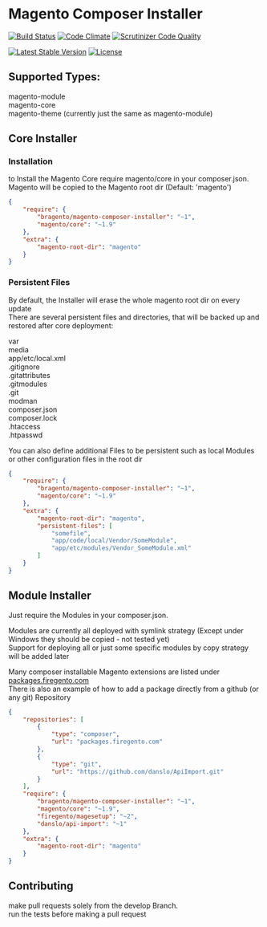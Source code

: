 # Magento Composer Installer

[![Build Status](https://travis-ci.org/bragento/bragento-composer-installer.svg?branch=develop)](https://travis-ci.org/bragento/bragento-composer-installer)
[![Code Climate](https://codeclimate.com/github/bragento/bragento-composer-installer.png)](https://codeclimate.com/github/bragento/bragento-composer-installer)
[![Scrutinizer Code Quality](https://scrutinizer-ci.com/g/bragento/bragento-composer-installer/badges/quality-score.png?b=develop)](https://scrutinizer-ci.com/g/bragento/bragento-composer-installer/?branch=develop)

[![Latest Stable Version](https://poser.pugx.org/bragento/magento-composer-installer/v/stable.svg)](https://packagist.org/packages/bragento/magento-composer-installer) [![License](https://poser.pugx.org/bragento/magento-composer-installer/license.svg)](https://packagist.org/packages/bragento/magento-composer-installer)



## Supported Types:

magento-module  
magento-core  
magento-theme (currently just the same as magento-module)  



## Core Installer

### Installation

to Install the Magento Core require magento/core in your composer.json.  
Magento will be copied to the Magento root dir (Default: 'magento')  

```json
{
    "require": {  
        "bragento/magento-composer-installer": "~1",  
        "magento/core": "~1.9"  
    },  
    "extra": {  
        "magento-root-dir": "magento"  
    }  
}
```

### Persistent Files

By default, the Installer will erase the whole magento root dir on every update  
There are several persistent files and directories, that will be backed up and restored after core deployment:  

var  
media  
app/etc/local.xml  
.gitignore  
.gitattributes  
.gitmodules  
.git  
modman  
composer.json  
composer.lock  
.htaccess  
.htpasswd  

You can also define additional Files to be persistent such as local Modules or other configuration files in the root dir

```json
{
    "require": {  
        "bragento/magento-composer-installer": "~1",  
        "magento/core": "~1.9"  
    },  
    "extra": {  
        "magento-root-dir": "magento",
        "persistent-files": [
            "somefile",
            "app/code/local/Vendor/SomeModule",
            "app/etc/modules/Vendor_SomeModule.xml"
        ]
    }  
}
```


## Module Installer

Just require the Modules in your composer.json.

Modules are currently all deployed with symlink strategy (Except under Windows they should be copied - not tested yet)  
Support for deploying all or just some specific modules by copy strategy will be added later

Many composer installable Magento extensions are listed under <a href="http://packages.firegento.com">packages.firegento.com</a>  
There is also an example of how to add a package directly from a github (or any git) Repository

```json
{
    "repositories": [
        {
            "type": "composer",
            "url": "packages.firegento.com"
        },
        {
            "type": "git",
            "url": "https://github.com/danslo/ApiImport.git"
        }
    ],
    "require": {  
        "bragento/magento-composer-installer": "~1",  
        "magento/core": "~1.9",
        "firegento/magesetup": "~2",
        "danslo/api-import": "~1"
    },  
    "extra": {  
        "magento-root-dir": "magento"  
    }  
}
```

## Contributing

make pull requests solely from the develop Branch.  
run the tests before making a pull request

